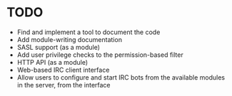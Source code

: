 # TODO

* Find and implement a tool to document the code
* Add module-writing documentation
* SASL support (as a module)
* Add user privilege checks to the permission-based filter
* HTTP API (as a module)
* Web-based IRC client interface
* Allow users to configure and start IRC bots from the available modules in the server, from the interface
